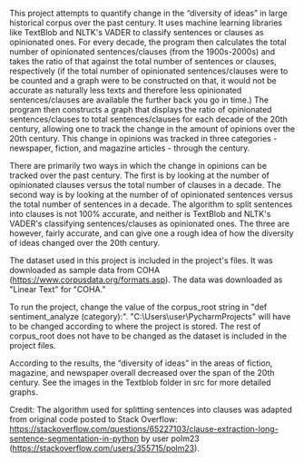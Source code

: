 This project attempts to quantify change in the “diversity of ideas” in large historical corpus over the past century. It uses machine learning libraries like 
TextBlob and NLTK's VADER to classify sentences or clauses as opinionated ones. For every decade, the program then calculates the total number of opinionated sentences/clauses 
(from the 1900s-2000s) and takes the ratio of that against the total number of sentences or clauses, respectively (if the total number of 
opinionated sentences/clauses were to be counted and a graph were to be constructed on that, it would not be accurate as naturally less texts and therefore less 
opinionated sentences/clauses are available the further back you go in time.) The program then constructs a graph that displays the ratio of opinionated 
sentences/clauses to total sentences/clauses for each decade of the 20th century, allowing one to track the change in the amount of opinions over the 20th century. 
This change in opinions was tracked in three categories - newspaper, fiction, and magazine articles - through the century. 

There are primarily two ways in which the change in opinions can be tracked over the past century. The first is by looking at the number of opinionated 
clauses versus the total number of clauses in a decade. The second way is by looking at the number of of opinionated sentences versus the total number of sentences 
in a decade. The algorithm to split sentences into clauses is not 100% accurate, and neither is TextBlob and NLTK's VADER's classifying sentences/clauses as 
opinionated ones. The three are however, fairly accurate, and can give one a rough idea of how the diversity of ideas changed over the 20th century. 

The dataset used in this project is included in the project's files. It was downloaded as sample data from COHA (https://www.corpusdata.org/formats.asp). 
The data was downloaded as "Linear Text" for "COHA."

To run the project, change the value of the corpus_root string in "def sentiment_analyze (category):". "C:\Users\user\PycharmProjects\" will have to be changed 
according to where the project is stored. The rest of corpus_root does not have to be changed as the dataset is included in the project files.

According to the results, the “diversity of ideas” in the areas of fiction, magazine, and newspaper overall decreased over the span of the 20th century. See the images in the Textblob folder in src for more detailed graphs. 

Credit: 
The algorithm used for splitting sentences into clauses was adapted from original code posted to 
Stack Overflow: https://stackoverflow.com/questions/65227103/clause-extraction-long-sentence-segmentation-in-python by user 
polm23 (https://stackoverflow.com/users/355715/polm23). 
